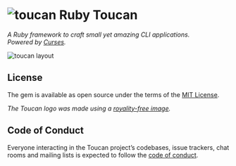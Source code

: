 # ![toucan](https://github.com/fschuindt/toucan/raw/master/images/toucan_small.png?raw=true) Ruby Toucan
*A Ruby framework to craft small yet amazing CLI applications.  
Powered by [Curses](https://github.com/ruby/curses).*

![toucan layout](https://github.com/fschuindt/toucan/raw/master/images/ToucanLayout.png?raw=true)

## License

The gem is available as open source under the terms of the [MIT License](https://opensource.org/licenses/MIT).

*The Toucan logo was made using a [royality-free image](https://svgsilh.com/image/1293815.html).*

## Code of Conduct

Everyone interacting in the Toucan project’s codebases, issue trackers, chat rooms and mailing lists is expected to follow the [code of conduct](https://github.com/[USERNAME]/toucan/blob/master/CODE_OF_CONDUCT.md).
